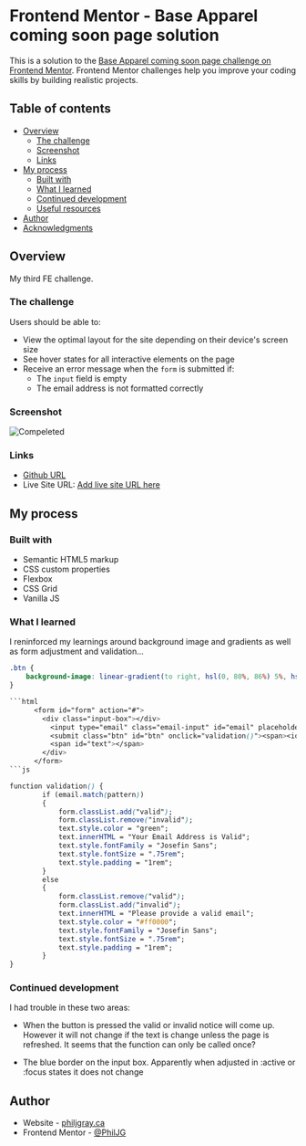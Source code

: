 # Frontend Mentor - Base Apparel coming soon page solution

This is a solution to the [Base Apparel coming soon page challenge on Frontend Mentor](https://www.frontendmentor.io/challenges/base-apparel-coming-soon-page-5d46b47f8db8a7063f9331a0). Frontend Mentor challenges help you improve your coding skills by building realistic projects. 

## Table of contents

- [Overview](#overview)
  - [The challenge](#the-challenge)
  - [Screenshot](#screenshot)
  - [Links](#links)
- [My process](#my-process)
  - [Built with](#built-with)
  - [What I learned](#what-i-learned)
  - [Continued development](#continued-development)
  - [Useful resources](#useful-resources)
- [Author](#author)
- [Acknowledgments](#acknowledgments)


## Overview
My third FE challenge.

### The challenge

Users should be able to:

- View the optimal layout for the site depending on their device's screen size
- See hover states for all interactive elements on the page
- Receive an error message when the `form` is submitted if:
  - The `input` field is empty
  - The email address is not formatted correctly

### Screenshot

![Compeleted](./design/complete)

### Links

- [Github URL](https://github.com/PhilJG/frontendmentor-base-apparel-)
- Live Site URL: [Add live site URL here](https://your-live-site-url.com)

## My process

### Built with

- Semantic HTML5 markup
- CSS custom properties
- Flexbox
- CSS Grid
- Vanilla JS

### What I learned

I reninforced my learnings around background image and gradients as well as form adjustment and validation...
```css
.btn {
    background-image: linear-gradient(to right, hsl(0, 80%, 86%) 5%, hsl(0, 74%, 74%) 100%);
}

```html
      <form id="form" action="#">
        <div class="input-box"></div>
          <input type="email" class="email-input" id="email" placeholder="Email Address" >
          <submit class="btn" id="btn" onclick="validation()"><span><ion-icon name="chevron-forward-outline"></ion-icon></span></submit>
          <span id="text"></span>
        </div>
      </form>
```js

function validation() {
        if (email.match(pattern)) 
        {
            form.classList.add("valid");
            form.classList.remove("invalid");
            text.style.color = "green";
            text.innerHTML = "Your Email Address is Valid";
            text.style.fontFamily = "Josefin Sans";
            text.style.fontSize = ".75rem";
            text.style.padding = "1rem";  
        }
        else 
        {
            form.classList.remove("valid");
            form.classList.add("invalid");
            text.innerHTML = "Please provide a valid email";
            text.style.color = "#ff0000";
            text.style.fontFamily = "Josefin Sans";
            text.style.fontSize = ".75rem";
            text.style.padding = "1rem";  
        }
}
```

### Continued development

I had trouble in these two areas:
- When the button is pressed the valid or invalid notice will come up. However it will not change if the text is change unless the page is refreshed. It seems that the function can only be called once?

- The blue border on the input box. Apparently when adjusted in :active or :focus states it does not change

## Author

- Website - [philjgray.ca](https://www.philjgray.ca)
- Frontend Mentor - [@PhilJG](https://www.frontendmentor.io/profile/PhilJG)

